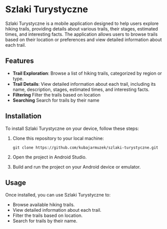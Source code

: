 # Szlaki Turystyczne

Szlaki Turystyczne is a mobile application designed to help users explore hiking trails, providing details about various trails, their stages, estimated times, and interesting facts. The application allows users to browse trails based on their location or preferences and view detailed information about each trail.

## Features

- **Trail Exploration**: Browse a list of hiking trails, categorized by region or type.
- **Trail Details**: View detailed information about each trail, including its name, description, stages, estimated times, and interesting facts.
- **Filtering** Filter the trails based on location
- **Searching** Search for trails by their name

## Installation

To install Szlaki Turystyczne on your device, follow these steps:

1. Clone this repository to your local machine:

   ```
   git clone https://github.com/kubajarmuzek/szlaki-turystyczne.git
   ```

2. Open the project in Android Studio.

3. Build and run the project on your Android device or emulator.

## Usage

Once installed, you can use Szlaki Turystyczne to:

- Browse available hiking trails.
- View detailed information about each trail.
- Filter the trails based on location.
- Search for trails by their name.
